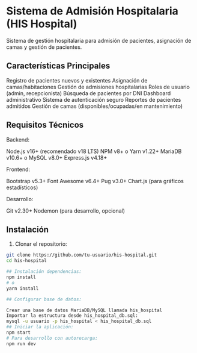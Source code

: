 # Sistema de Admisión Hospitalaria (HIS Hospital)

Sistema de gestión hospitalaria para admisión de pacientes, asignación de camas y gestión de pacientes.

## Características Principales

Registro de pacientes nuevos y existentes
Asignación de camas/habitaciones
Gestión de admisiones hospitalarias
Roles de usuario (admin, recepcionista)
Búsqueda de pacientes por DNI
Dashboard administrativo
Sistema de autenticación seguro
Reportes de pacientes admitidos
Gestión de camas (disponibles/ocupadas/en mantenimiento)



## Requisitos Técnicos
Backend:

Node.js v16+ (recomendado v18 LTS)
NPM v8+ o Yarn v1.22+
MariaDB v10.6+ o MySQL v8.0+
Express.js v4.18+

Frontend:

Bootstrap v5.3+
Font Awesome v6.4+
Pug v3.0+
Chart.js (para gráficos estadísticos)

Desarrollo:

Git v2.30+
Nodemon (para desarrollo, opcional)

## Instalación

1. Clonar el repositorio:
```bash
git clone https://github.com/tu-usuario/his-hospital.git
cd his-hospital

## Instalación dependencias:
npm install
# o
yarn install

## Configurar base de datos:

Crear una base de datos MariaDB/MySQL llamada his_hospital
Importar la estructura desde his_hospital_db.sql:
mysql -u usuario -p his_hospital < his_hospital_db.sql
## Iniciar la aplicación:
npm start
# Para desarrollo con autorecarga:
npm run dev